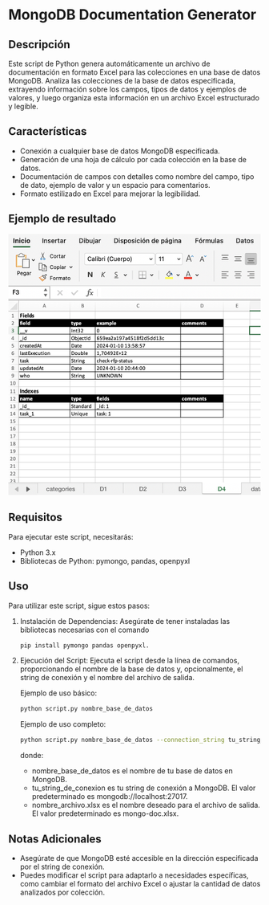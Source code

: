 # MongoDB Documentation Generator

## Descripción
Este script de Python genera automáticamente un archivo de documentación en formato Excel para las colecciones en una base de datos MongoDB. Analiza las colecciones de la base de datos especificada, extrayendo información sobre los campos, tipos de datos y ejemplos de valores, y luego organiza esta información en un archivo Excel estructurado y legible.

## Características
- Conexión a cualquier base de datos MongoDB especificada.
- Generación de una hoja de cálculo por cada colección en la base de datos.
- Documentación de campos con detalles como nombre del campo, tipo de dato, ejemplo de valor y un espacio para comentarios.
- Formato estilizado en Excel para mejorar la legibilidad.

## Ejemplo de resultado
![Imagen de ejemplo](./images/example.png)

## Requisitos
Para ejecutar este script, necesitarás:
- Python 3.x
- Bibliotecas de Python: pymongo, pandas, openpyxl

## Uso
Para utilizar este script, sigue estos pasos:

1. Instalación de Dependencias:
   Asegúrate de tener instaladas las bibliotecas necesarias con el comando 
   ```bash
   pip install pymongo pandas openpyxl.
   ```
2. Ejecución del Script:
   Ejecuta el script desde la línea de comandos, proporcionando el nombre de la base de datos y, opcionalmente, el string de conexión y el nombre del archivo de salida.

   Ejemplo de uso básico:
   ```bash
   python script.py nombre_base_de_datos
   ```
   Ejemplo de uso completo:
   ```bash
   python script.py nombre_base_de_datos --connection_string tu_string_de_conexion --output nombre_archivo.xlsx
   ```

   donde:
   - nombre_base_de_datos es el nombre de tu base de datos en MongoDB.
   - tu_string_de_conexion es tu string de conexión a MongoDB. El valor predeterminado es mongodb://localhost:27017.
   - nombre_archivo.xlsx es el nombre deseado para el archivo de salida. El valor predeterminado es mongo-doc.xlsx.

## Notas Adicionales
- Asegúrate de que MongoDB esté accesible en la dirección especificada por el string de conexión.
- Puedes modificar el script para adaptarlo a necesidades específicas, como cambiar el formato del archivo Excel o ajustar la cantidad de datos analizados por colección.
